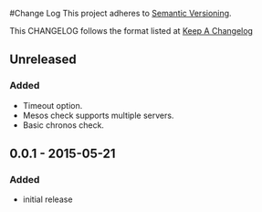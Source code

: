 #Change Log
This project adheres to [Semantic Versioning](http://semver.org/).

This CHANGELOG follows the format listed at [Keep A Changelog](http://keepachangelog.com/)

## Unreleased

### Added
- Timeout option.
- Mesos check supports multiple servers.
- Basic chronos check.

## 0.0.1 - 2015-05-21

### Added
- initial release
